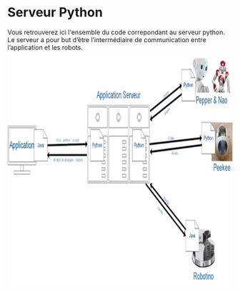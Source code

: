 # Serveur Python

Vous retrouverez ici l'ensemble du code correpondant au serveur python.
Le serveur a pour but d’être l’intermédiaire de communication entre l’application et les robots. 

<img src="/Serveur_Python/Illustrations_doc/serveur.png" width="910" height="512"/>
